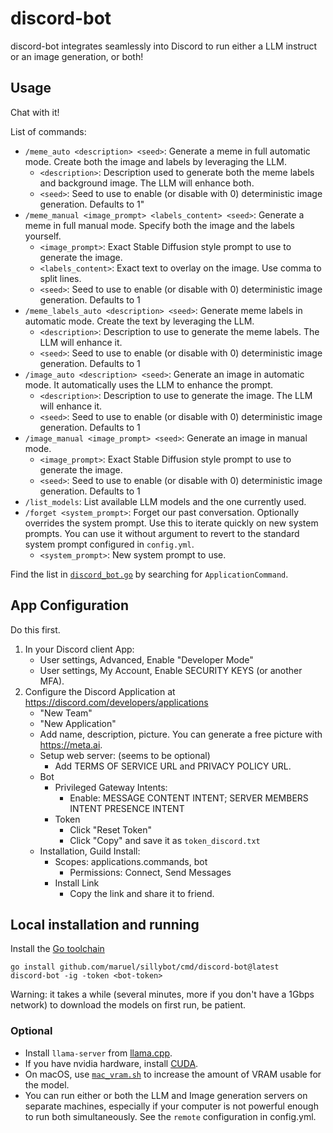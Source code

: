# discord-bot

discord-bot integrates seamlessly into Discord to run either a LLM instruct or an
image generation, or both!


## Usage


Chat with it!

List of commands:

- `/meme_auto <description> <seed>`: Generate a meme in full automatic mode.
  Create both the image and labels by leveraging the LLM.
    - `<description>`: Description used to generate both the meme labels and
      background image. The LLM will enhance both.
    - `<seed>`: Seed to use to enable (or disable with 0) deterministic image
      generation. Defaults to 1"
- `/meme_manual <image_prompt> <labels_content> <seed>`: Generate a meme in full
  manual mode. Specify both the image and the labels yourself.
    - `<image_prompt>`: Exact Stable Diffusion style prompt to use to generate the image.
    - `<labels_content>`: Exact text to overlay on the image. Use comma to split lines.
    - `<seed>`: Seed to use to enable (or disable with 0) deterministic image
      generation. Defaults to 1
- `/meme_labels_auto <description> <seed>`: Generate meme labels in automatic
  mode. Create the text by leveraging the LLM.
    - `<description>`: Description to use to generate the meme labels. The LLM will enhance
      it.
    - `<seed>`: Seed to use to enable (or disable with 0) deterministic image
      generation. Defaults to 1
- `/image_auto <description> <seed>`: Generate an image in automatic mode. It
  automatically uses the LLM to enhance the prompt.
    - `<description>`: Description to use to generate the image. The LLM will
      enhance it.
    - `<seed>`: Seed to use to enable (or disable with 0) deterministic image
      generation. Defaults to 1
- `/image_manual <image_prompt> <seed>`: Generate an image in manual mode.
    - `<image_prompt>`: Exact Stable Diffusion style prompt to use to generate
      the image.
    - `<seed>`: Seed to use to enable (or disable with 0) deterministic image
      generation. Defaults to 1
- `/list_models`: List available LLM models and the one currently used.
- `/forget <system_prompt>`: Forget our past conversation. Optionally
  overrides the system prompt. Use this to iterate quickly on new system
  prompts. You can use it without argument to revert to the standard system
  prompt configured in `config.yml`.
    - `<system_prompt>`: New system prompt to use.

Find the list in [`discord_bot.go`](discord_bot.go) by searching for
`ApplicationCommand`.


## App Configuration

Do this first.

1. In your Discord client App:
    - User settings, Advanced, Enable "Developer Mode"
    - User settings, My Account, Enable SECURITY KEYS (or another MFA).
2. Configure the Discord Application at https://discord.com/developers/applications
    - "New Team"
    - "New Application"
    - Add name, description, picture. You can generate a free picture with
      https://meta.ai.
    - Setup web server: (seems to be optional)
        - Add TERMS OF SERVICE URL and PRIVACY POLICY URL.
    - Bot
        - Privileged Gateway Intents:
            - Enable: MESSAGE CONTENT INTENT; SERVER MEMBERS INTENT PRESENCE INTENT
      - Token
          - Click "Reset Token"
          - Click "Copy" and save it as `token_discord.txt`
    - Installation, Guild Install:
        - Scopes: applications.commands, bot
            - Permissions: Connect, Send Messages
        - Install Link
            - Copy the link and share it to friend.


## Local installation and running

Install the [Go toolchain](https://go.dev/dl/)

```
go install github.com/maruel/sillybot/cmd/discord-bot@latest
discord-bot -ig -token <bot-token>
```

Warning: it takes a while (several minutes, more if you don't have a 1Gbps
network) to download the models on first run, be patient.


### Optional

- Install `llama-server` from [llama.cpp](https://github.com/ggerganov/llama.cpp).
- If you have nvidia hardware, install [CUDA](https://developer.nvidia.com/cuda-downloads).
- On macOS, use [`mac_vram.sh`](/mac_vram.sh) to increase the amount of VRAM
  usable for the model.
- You can run either or both the LLM and Image generation servers on separate
  machines, especially if your computer is not powerful enough to run both
  simultaneously. See the `remote` configuration in config.yml.
